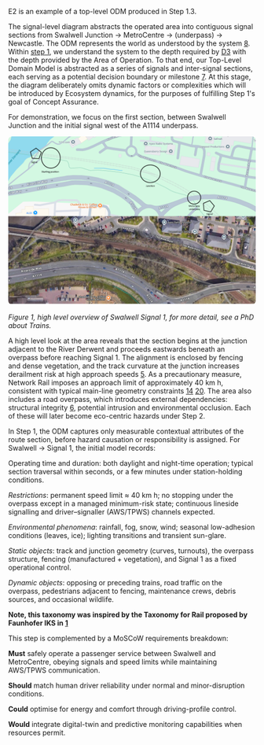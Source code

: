 E2 is an example of a top-level ODM produced in Step 1.3.

The signal-level diagram abstracts the operated area into contiguous signal sections from Swalwell Junction → MetroCentre → (underpass) → Newcastle. The ODM represents the world as understood by the system [8](cite:8). Within [step 1](/#/steps/1-concept-assurance), we understand the system to the depth required by [D3](ref:d3) with the depth provided by the Area of Operation. To that end, our Top-Level Domain Model is abstracted as a series of signals and inter-signal sections, each serving as a potential decision boundary or milestone [7](cite:7). At this stage, the diagram deliberately omits dynamic factors or complexities which will be introduced by Ecosystem dynamics, for the purposes of fulfilling Step 1's goal of Concept Assurance.

For demonstration, we focus on the first section, between Swalwell Junction and the initial signal west of the A1114 underpass. 

<img src="/images/jctnoverview.png"
     alt="Figure 1"
     style="width:800px;max-width:100%;height:auto;border-radius:8px;" />

*Figure 1, high level overview of Swalwell Signal 1, for more detail, see a PhD about Trains.*

A high level look at the area reveals that the section begins at the junction adjacent to the River Derwent and proceeds eastwards beneath an overpass before reaching Signal 1. The alignment is enclosed by fencing and dense vegetation, and the track curvature at the junction increases derailment risk at high approach speeds [5](cite:5). As a precautionary measure, Network Rail imposes an approach limit of approximately 40 km h, consistent with typical main-line geometry constraints [14](cite:14) [20](cite:20). The area also includes a road overpass, which introduces external dependencies: structural integrity [6](cite:6), potential intrusion and environmental occlusion. Each of these will later become eco-centric hazards under Step 2.

In Step 1, the ODM captures only measurable contextual attributes of the route section, before hazard causation or responsibility is assigned. For Swalwell → Signal 1, the initial model records:

Operating time and duration: both daylight and night-time operation; typical section traversal within seconds, or a few minutes under station-holding conditions.

*Restrictions*: permanent speed limit ≈ 40 km h; no stopping under the overpass except in a managed minimum-risk state; continuous lineside signalling and driver–signaller (AWS/TPWS) channels expected.

*Environmental phenomena*: rainfall, fog, snow, wind; seasonal low-adhesion conditions (leaves, ice); lighting transitions and transient sun-glare.

*Static objects*: track and junction geometry (curves, turnouts), the overpass structure, fencing (manufactured + vegetation), and Signal 1 as a fixed operational control.

*Dynamic objects*: opposing or preceding trains, road traffic on the overpass, pedestrians adjacent to fencing, maintenance crews, debris sources, and occasional wildlife.

**Note, this taxonomy was inspired by the Taxonomy for Rail proposed by Faunhofer IKS in [1](ref:1)**

This step is complemented by a MoSCoW requirements breakdown:

**Must** safely operate a passenger service between Swalwell and MetroCentre, obeying signals and speed limits while maintaining AWS/TPWS communication.

**Should** match human driver reliability under normal and minor-disruption conditions.

**Could** optimise for energy and comfort through driving-profile control.

**Would** integrate digital-twin and predictive monitoring capabilities when resources permit.